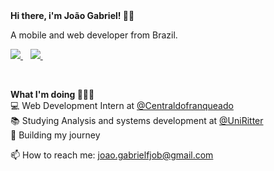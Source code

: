 
<strong>
  Hi there, i'm João Gabriel! 👋🏻
</strong>

<p>
  A mobile and web developer from Brazil.
</p>

<p>
  
  <a href="https://www.linkedin.com/in/joaogabrielfjob/">
    <img src="https://img.shields.io/badge/linkedin-%230077B5.svg?&style=for-the-badge&logo=linkedin&logoColor=white" />
  </a>&nbsp;&nbsp;
  <a href="https://www.instagram.com/joaogabrielfjob/">
    <img src="https://img.shields.io/badge/instagram-%23E4405F.svg?&style=for-the-badge&logo=instagram&logoColor=white" />        
  </a>&nbsp;&nbsp;
  
</p> 

<br>

<p>
  <strong>What I'm doing 👨🏻‍💻</strong> <br>
  💻 Web Development Intern at 
  <a href ="https://centraldofranqueado.com.br">
    @Centraldofranqueado
  </a> <br>
  📚 Studying Analysis and systems development at
  <a href ="https://www.uniritter.edu.br">
    @UniRitter
  </a> <br>
  🍂 Building my journey
</p>

<p>
  📫 How to reach me: <a href='mailto:joao.gabrielfjob@gmail.com'>joao.gabrielfjob@gmail.com</a>
</p>
